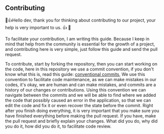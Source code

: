 ## Contributing

🎉👍Hello dev, thank you for thinking about contributing to our project, your help is very important to us. 👍 🎉 

To facilitate your contribution, I am writing this guide. Because I keep in mind that help from the community is essential for the growth of a project, and contributing here is very simple, just follow this guide and send the pull request.

To contribute, start by forking the repository, then you can start working on the code, here in this repository we use a commit convention, if you don't know what this is, read this guide: <a href="https://www. conventionalcommits.org/pt-br/v1.0.0-beta.4/"> conventional commits</a>, We use this convention to facilitate code maintenance, as we can make mistakes in our codes, it's okay, we are human and can make mistakes, and commits are a history of our changes or contributions. Using this convention we can navigate between the commits and we will be able to find where we added the code that possibly caused an error in the application, so that we can edit the code and fix it or even recover the state before the commit. Right after you finish doing everything, it is very important that you make sure you have finished everything before making the pull request. If you have, make the pull request and briefly explain your changes. What did you do, why did you do it, how did you do it, to facilitate code review. 